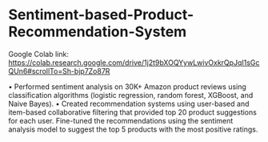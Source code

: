 # Sentiment-based-Product-Recommendation-System
Google Colab link: https://colab.research.google.com/drive/1j2t9bXOQYywLwivOxkrQpJqI1sGcQUn6#scrollTo=Sh-bjp7Zo87R

•	Performed sentiment analysis on 30K+ Amazon product reviews using classification algorithms (logistic regression, random forest, XGBoost, and Naive Bayes). 
•	Created recommendation systems using user-based and item-based collaborative filtering that provided top 20 product suggestions for each user. Fine-tuned the recommendations using the sentiment analysis model to suggest the top 5 products with the most positive ratings.

